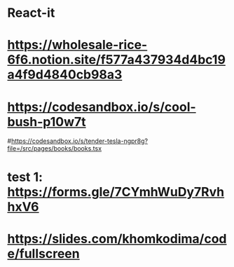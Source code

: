 # React-it
# https://wholesale-rice-6f6.notion.site/f577a437934d4bc19a4f9d4840cb98a3
# https://codesandbox.io/s/cool-bush-p10w7t


#https://codesandbox.io/s/tender-tesla-ngpr8g?file=/src/pages/books/books.tsx

# test 1: https://forms.gle/7CYmhWuDy7RvhhxV6
# https://slides.com/khomkodima/code/fullscreen
